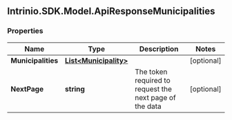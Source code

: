 ## Intrinio.SDK.Model.ApiResponseMunicipalities
### Properties

Name | Type | Description | Notes
------------ | ------------- | ------------- | -------------
**Municipalities** | [**List&lt;Municipality&gt;**](Municipality.md) |  | [optional] 
**NextPage** | **string** | The token required to request the next page of the data | [optional] 

